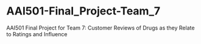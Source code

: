 # AAI501-Final_Project-Team_7
AAI501 Final Project for Team 7: Customer Reviews of Drugs as they Relate to Ratings and Influence
